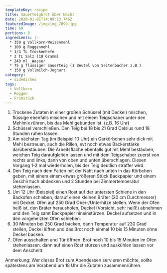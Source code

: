 ```yaml
---
templateKey: recipe
title: Sauerteigbrot über Nacht
date: 2020-01-01T14:09:13.746Z
featuredImage: /img/img_7099.jpg
time: 60
portions: 8
ingredients: |-
  * 350 g Vollkorn-Weizenmehl
  * 100 g Roggenmehl
  * 1/4 TL Trockenhefe
  * 2 TL Salz (10 Gramm)
  * 240 ml  Wasser
  * 75 g flüssiger Sauerteig (1 Beutel von Seitenbacher z.B.)
  * 150 g Vollmilch-Joghurt
category:
  - sidedishes
tags:
  - Vollkorn
  - Roggen
  - Frühstück
---
```


1. Trockene Zutaten in einer großen Schüssel (mit Deckel) mischen, flüssige ebenfalls mischen und mit einem Teigschaber unter den Mehlmix rühren, bis das Mehl gebunden ist. (z.B. 16 Uhr)
2. Schüssel verschließen. Den Teig bei 18 bis 21 Grad Celsius rund 18 Stunden ruhen lassen.
3. Am nächsten Tag (im Beispiel 10 Uhr) ein Gärkörbchen sehr dick mit Mehl bestreuen, auch die Rillen, evt noch etwas Bäckerstärke darüberstäuben. Die Arbeitsfläche ebenfalls gut mit Mehl bestäuben, weichen Teig daraufgleiten lassen und mit dem Teigschaber zuerst von rechts und links, dann von oben und unten überschlagen. Diesen Vorgang 1-2 mal wiederholen, bis der Teig deutlich straffer wird.
4. Den Teig nach dem Falten mit der Naht nach unten in das Körbchen geben, mit einem einem etwas größeren Stück Backpapier und einem Geschirrtuch abdecken und 2 Stunden bei Zimmertemoeratur stehenlassen.
5. Um 12 Uhr (Beispiel) einen Rost auf der untersten Schiene in den Backofen schieben, darauf einen kleinen Bräter (20 cm Durchmesser) mit Deckel. Ofen auf 250 Grad Ober-/Unterhitze stellen. Wenn der Ofen heiß ist, den Bräter herausholen, Deckel (Vorsicht, sehr heiß!) abnehmen und den Teig samt Backpapier hineinstürzen. Deckel aufsetzen und in den vorgeheizten Ofen schieben.
6. 30 Minuten bei 250 Grad backen, dann Temperatur auf 230 Grad stellen, Deckel lüften und das Brot noch einmal 10 bis 15 Minuten ohne Deckel backen.
7. Ofen ausschalten und Tür öffnen. Brot noch 10 bis 15 Minuten im Ofen stehenlassen. dann auf einen Rost stürzen und auskühlen lassen vor dem Anschnitt.

Anmerkung: Wer dieses Brot zum Abendessen servieren möchte, sollte spätestens am Vorabend um 18 Uhr die Zutaten zusammenrühren.
